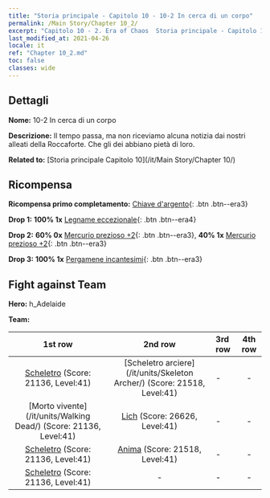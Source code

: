 ```yaml
---
title: "Storia principale - Capitolo 10 - 10-2 In cerca di un corpo"
permalink: /Main Story/Chapter 10_2/
excerpt: "Capitolo 10 - 2. Era of Chaos  Storia principale - Capitolo 10_2. 10-2 In cerca di un corpo"
last_modified_at: 2021-04-26
locale: it
ref: "Chapter 10_2.md"
toc: false
classes: wide
---
```


## Dettagli

 **Nome:** 10-2 In cerca di un corpo

 **Descrizione:** Il tempo passa, ma non riceviamo alcuna notizia dai nostri alleati della Roccaforte. Che gli dei abbiano pietà di loro.

 **Related to:** [Storia principale Capitolo 10](/it/Main Story/Chapter 10/)

## Ricompensa

 **Ricompensa primo completamento:** [Chiave d'argento](/ItemsIT/con_693/){: .btn .btn--era3}

 **Drop 1:** **100% 1x** [Legname eccezionale](/ItemsIT/mat_34/){: .btn .btn--era4}

 **Drop 2:** **60% 0x** [Mercurio prezioso +2](/ItemsIT/mat_28/){: .btn .btn--era3}, **40% 1x** [Mercurio prezioso +2](/ItemsIT/mat_28/){: .btn .btn--era3}

 **Drop 3:** **100% 1x** [Pergamene incantesimi](/ItemsIT/con_694/){: .btn .btn--era3}


## Fight against Team
 **Hero:** h_Adelaide

 **Team:**


  | 1st row | 2nd row | 3rd row | 4th row |
  |:----:|:----:|:----|:----:|
  | [Scheletro](/it/units/Skeleton/) (Score: 21136, Level:41)  | [Scheletro arciere](/it/units/Skeleton Archer/) (Score: 21518, Level:41)  | - | - |
  | [Morto vivente](/it/units/Walking Dead/) (Score: 21136, Level:41)  | [Lich](/it/units/Lich/) (Score: 26626, Level:41)  | - | - |
  | [Scheletro](/it/units/Skeleton/) (Score: 21136, Level:41)  | [Anima](/it/units/Wight/) (Score: 21518, Level:41)  | - | - |
  | [Scheletro](/it/units/Skeleton/) (Score: 21136, Level:41)  | - | - | - |



